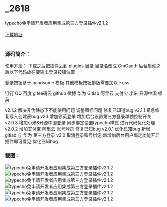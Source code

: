 # _2618
typecho免申请开发者应用集成第三方登录插件v2.1.2
<br/></br>
[下载地址](https://www.uuid2.com/2618.html "下载地址")
<br/></br>
<h3>源码简介：</h3>
<p>使用方法：
下载之后把插件丢到 plugins 目录 目录名改成 GmOauth 后台启动之后以下代码放在要输出登录按钮位置<p>
<p>登录按钮基于 handsome 模板 其他模板按钮排版需要加以下css<p>
<p>钉钉
QQ
百度
gitee码云
github
微博
华为
Gitlab
阿里云
支付宝
小米
开源中国
领英<p>
<p>v2.1.2
解决非伪静态下不能使用问题 
调整图标问题
修复已知道bug
v2.1.1
紧急修复写入创建表bug
v2.1
增加领英登录 
增加后台设置第三方登录单独控制开关
v2.0.3
增加小米&开源中国登录 
同步绑定设置typecho样式
进行代码优化处理
v2.0.2
增加支付宝 阿里云 账号登录
修复已知bug
v2.0.1
优化已知bug
新增 gitlab 与 华为 第三方登录
v2.0
取消登录账号绑定
新增加后台用户绑定功能开启插件即可看见
优化已知bug <p>
<h3>截图：</h3>
<img src="https://www.uuid2.com/wp-content/uploads/img/202105/369d661395.jpg" alt="typecho免申请开发者应用集成第三方登录插件v2.1.2"><img src="https://www.uuid2.com/wp-content/uploads/img/202105/6ae9cd6294.jpg" alt="typecho免申请开发者应用集成第三方登录插件v2.1.2"><img src="https://www.uuid2.com/wp-content/uploads/img/202105/7cc1695952.jpg" alt="typecho免申请开发者应用集成第三方登录插件v2.1.2"><img src="https://www.uuid2.com/wp-content/uploads/img/202105/7cc1695844.jpg" alt="typecho免申请开发者应用集成第三方登录插件v2.1.2"><img src="https://www.uuid2.com/wp-content/uploads/img/202105/652f1f0256.jpg" alt="typecho免申请开发者应用集成第三方登录插件v2.1.2"><img src="https://www.uuid2.com/wp-content/uploads/img/202105/5c0e38d761.jpg" alt="typecho免申请开发者应用集成第三方登录插件v2.1.2">
